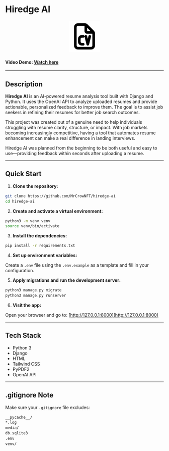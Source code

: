 # Hiredge AI

<p align="center">
  <img src="/static/favicon.svg" alt="Hiredge Logo" width="100" />
</p>

#### Video Demo: [Watch here](<URL HERE>)

---

## Description

**Hiredge AI** is an AI-powered resume analysis tool built with Django and Python. It uses the OpenAI API to analyze uploaded resumes and provide actionable, personalized feedback to improve them. The goal is to assist job seekers in refining their resumes for better job search outcomes.

This project was created out of a genuine need to help individuals struggling with resume clarity, structure, or impact. With job markets becoming increasingly competitive, having a tool that automates resume enhancement can make a real difference in landing interviews.

Hiredge AI was planned from the beginning to be both useful and easy to use—providing feedback within seconds after uploading a resume.

---

## Quick Start

1. **Clone the repository:**

```bash
git clone https://github.com/MrCrowNFT/hiredge-ai
cd hiredge-ai
```

2. **Create and activate a virtual environment:**

```bash
python3 -m venv venv
source venv/bin/activate
```

3. **Install the dependencies:**

```bash
pip install -r requirements.txt
```

4. **Set up environment variables:**

Create a `.env` file using the `.env.example` as a template and fill in your configuration.

5. **Apply migrations and run the development server:**

```bash
python3 manage.py migrate
python3 manage.py runserver
```

6. **Visit the app:**

Open your browser and go to: [http://127.0.0.1:8000](http://127.0.0.1:8000)

---

## Tech Stack

- Python 3
- Django
- HTML
- Tailwind CSS
- PyPDF2
- OpenAI API

---

## .gitignore Note

Make sure your `.gitignore` file excludes:

```txt
__pycache__/
*.log
media/
db.sqlite3
.env
venv/
```
